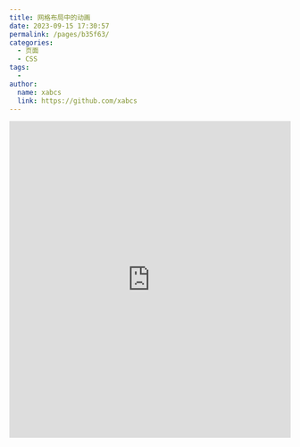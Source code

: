 ```yaml
---
title: 网格布局中的动画
date: 2023-09-15 17:30:57
permalink: /pages/b35f63/
categories:
  - 页面
  - CSS
tags:
  - 
author: 
  name: xabcs
  link: https://github.com/xabcs
---
```

<iframe height="567.2890625" style="width: 100%;" scrolling="no" title="网格布局中的动画" src="https://codepen.io/xabcs/embed/zYydzWQ?default-tab=html%2Cresult" frameborder="no" loading="lazy" allowtransparency="true" allowfullscreen="true">
  See the Pen <a href="https://codepen.io/xabcs/pen/zYydzWQ">
  Untitled</a> by xabcs (<a href="https://codepen.io/xabcs">@xabcs</a>)
  on <a href="https://codepen.io">CodePen</a>.
</iframe>